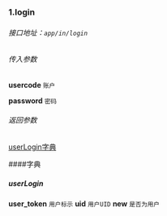 ### 1.login

###### 接口地址：`app/in/login`

###### 传入参数

**usercode** `账户` 

**password** `密码`

###### 返回参数

[userLogin字典](#userLogin)













####字典

##### userLogin

**user_token**  `用户标示`
**uid**         `用户UID`
**new**         `是否为用户`


